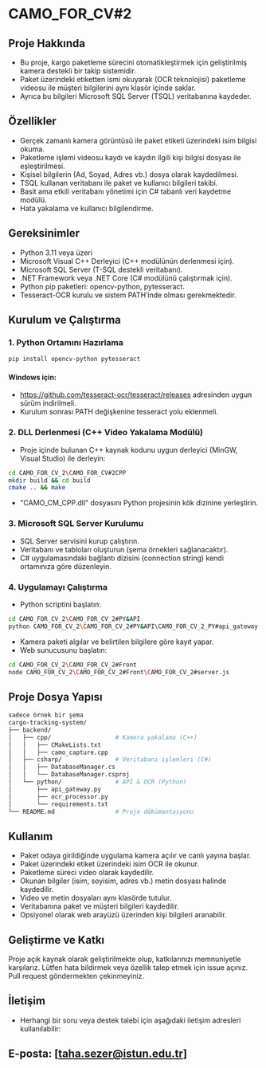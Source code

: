 # CAMO_FOR_CV#2

## Proje Hakkında
- Bu proje, kargo paketleme sürecini otomatikleştirmek için geliştirilmiş kamera destekli bir takip sistemidir. 
- Paket üzerindeki etiketten ismi okuyarak (OCR teknolojisi) paketleme videosu ile müşteri bilgilerini aynı klasör içinde saklar. 
- Ayrıca bu bilgileri Microsoft SQL Server (TSQL) veritabanına kaydeder.

## Özellikler
- Gerçek zamanlı kamera görüntüsü ile paket etiketi üzerindeki isim bilgisi okuma.
- Paketleme işlemi videosu kaydı ve kaydın ilgili kişi bilgisi dosyası ile eşleştirilmesi.
- Kişisel bilgilerin (Ad, Soyad, Adres vb.) dosya olarak kaydedilmesi.
- TSQL kullanan veritabanı ile paket ve kullanıcı bilgileri takibi.
- Basit ama etkili veritabanı yönetimi için C# tabanlı veri kaydetme modülü.
- Hata yakalama ve kullanıcı bilgilendirme.

## Gereksinimler

- Python 3.11 veya üzeri
- Microsoft Visual C++ Derleyici (C++ modülünün derlenmesi için).
- Microsoft SQL Server (T-SQL destekli veritabanı).
- .NET Framework veya .NET Core (C# modülünü çalıştırmak için).
- Python pip paketleri: opencv-python, pytesseract.
- Tesseract-OCR kurulu ve sistem PATH’inde olması gerekmektedir.

## Kurulum ve Çalıştırma

 ### 1. Python Ortamını Hazırlama
``` bash
pip install opencv-python pytesseract
```
 #### Windows için:
 - https://github.com/tesseract-ocr/tesseract/releases adresinden uygun sürüm indirilmeli.
 - Kurulum sonrası PATH değişkenine tesseract yolu eklenmeli.

 ### 2. DLL Derlenmesi (C++ Video Yakalama Modülü)
- Proje içinde bulunan C++ kaynak kodunu uygun derleyici (MinGW, Visual Studio) ile derleyin:
``` bash
cd CAMO_FOR_CV_2\CAMO_FOR_CV#2CPP
mkdir build && cd build
cmake .. && make
```
- "CAMO_CM_CPP.dll" dosyasını Python projesinin kök dizinine yerleştirin.

### 3. Microsoft SQL Server Kurulumu
- SQL Server servisini kurup çalıştırın.
- Veritabanı ve tabloları oluşturun (şema örnekleri sağlanacaktır).
- C# uygulamasındaki bağlantı dizisini (connection string) kendi ortamınıza göre düzenleyin.

### 4. Uygulamayı Çalıştırma
- Python scriptini başlatın:
``` bash
cd CAMO_FOR_CV_2\CAMO_FOR_CV_2#PY&API
python CAMO_FOR_CV_2\CAMO_FOR_CV_2#PY&API\CAMO_FOR_CV_2_PY#api_gateway.py
```
- Kamera paketi algılar ve belirtilen bilgilere göre kayıt yapar.
- Web sunucusunu başlatın:
```bash
cd CAMO_FOR_CV_2\CAMO_FOR_CV_2#Front
node CAMO_FOR_CV_2\CAMO_FOR_CV_2#Front\CAMO_FOR_CV_2#server.js
```

## Proje Dosya Yapısı

``` bash
sadece örnek bir şema
cargo-tracking-system/
├── backend/
│   ├── cpp/                  # Kamera yakalama (C++)
│   │   ├── CMakeLists.txt
│   │   ├── camo_capture.cpp
│   ├── csharp/               # Veritabanı işlemleri (C#)
│   │   ├── DatabaseManager.cs
│   │   └── DatabaseManager.csproj
│   └── python/               # API & OCR (Python)
│       ├── api_gateway.py
│       ├── ocr_processor.py
│       └── requirements.txt
└── README.md                 # Proje dökümantasyonu
```
## Kullanım
- Paket odaya girildiğinde uygulama kamera açılır ve canlı yayına başlar.
- Paket üzerindeki etiket üzerindeki isim OCR ile okunur.
- Paketleme süreci video olarak kaydedilir.
- Okunan bilgiler (isim, soyisim, adres vb.) metin dosyası halinde kaydedilir.
- Video ve metin dosyaları aynı klasörde tutulur.
- Veritabanına paket ve müşteri bilgileri kaydedilir.
- Opsiyonel olarak web arayüzü üzerinden kişi bilgileri aranabilir.

## Geliştirme ve Katkı
Proje açık kaynak olarak geliştirilmekte olup, katkılarınızı memnuniyetle karşılarız.
Lütfen hata bildirmek veya özellik talep etmek için issue açınız. Pull request göndermekten çekinmeyiniz.

## İletişim
- Herhangi bir soru veya destek talebi için aşağıdaki iletişim adresleri kullanılabilir:

## E-posta: [taha.sezer@istun.edu.tr]

